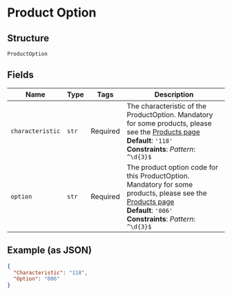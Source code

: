 
# Product Option

## Structure

`ProductOption`

## Fields

| Name | Type | Tags | Description |
|  --- | --- | --- | --- |
| `characteristic` | `str` | Required | The characteristic of the ProductOption. Mandatory for some products, please see the [Products page](https://developer.postnl.nl/docs/#/http/reference-data/product-codes-dutch-domestic)<br>**Default**: `'118'`<br>**Constraints**: *Pattern*: `^\d{3}$` |
| `option` | `str` | Required | The product option code for this ProductOption. Mandatory for some products, please see the [Products page](https://developer.postnl.nl/docs/#/http/reference-data/product-codes-dutch-domestic)<br>**Default**: `'006'`<br>**Constraints**: *Pattern*: `^\d{3}$` |

## Example (as JSON)

```json
{
  "Characteristic": "118",
  "Option": "006"
}
```

